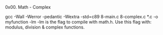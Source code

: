 0x00. Math - Complex

gcc -Wall -Werror -pedantic -Wextra -std=c89 8-main.c 8-complex.c *.c -o myfunction -lm
-lm is the flag to compile with math.h. Use this flag with: modulus, division & complex functions.
